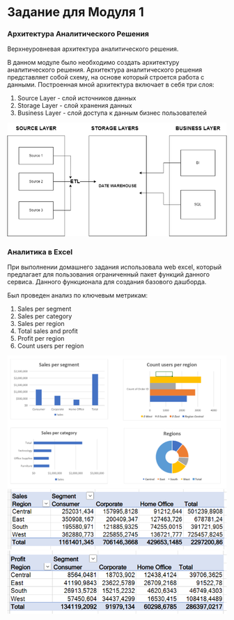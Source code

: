 # Задание для Модуля 1

### Архитектура Аналитического Решения

Верхнеуровневая архитектура аналитического решения.

В данном модуле было необходимо создать архитектуру аналитического решения.
Архитектура аналитического решения представляет собой схему, на основе который строется работа с данными.
Построенная мной архитектура включает в себя три слоя:
1. Source Layer - слой источников данных
2. Storage Layer - слой хранения данных
3. Business Layer - слой доступа к данным бизнес пользователей


![ architecture](Lab%201.1.png)



### Аналитика в Excel

При выполнении домашнего задания использовала web excel, который предлагает для пользования ограниченный пакет функций данного сервиса. Данного функционала для создания базового дашборда.

Был проведен анализ по ключевым метрикам:
1. Sales per segment
2. Sales per category
3. Sales per region
4. Total sales and profit
5. Profit per region
6. Count users per region


![overview](dashboard.png) 
![sales](Sales.png)
![profit](profit.png)






